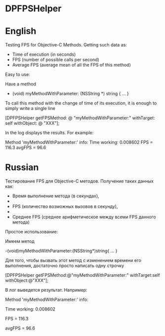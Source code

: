 DPFPSHelper
===========

English
===========
Testing FPS for Objective-C Methods. 
Getting such data as:
- Time of execution (in seconds)
- FPS (number of possible calls per second)
- Average FPS (average mean of all the FPS of this method)

Easy to use:

Have a method

- (void) myMethodWithParameter: (NSString *) string {
  ... 
}

To call this method with the change of time of its execution, it is enough to simply write a single line

[DPFPSHelper getFPSMethod: @ "myMethodWithParameter:" withTarget: self withObject: @ "XXX"];

In the log displays the results. For example:

Method 'myMethodWithParameter:' info: 
Time working: 0.008602 
FPS = 116.3 
avgFPS = 96.6

Russian
===========
Тестирование FPS для Objective-C методов.
Получение таких данных как: 

- Время выполнение метода (в секундах), 
- 
- FPS (количество возможных вызовов в секунду), 
- 
- Среднее FPS (среднее арифметическое между всеми FPS данного метода)

Простое использование:

Имеем метод

-(void)myMethodWithParameter:(NSString*)string{
  ...
}

Для того, чтобы вызвать этот метод с изменением времени его выполнения, достаточно просто написать одну строчку

[DPFPSHelper getFPSMethod:@"myMethodWithParameter:" withTarget:self withObject:@"XXX"];

В лог выведется результат. Например:

Method 'myMethodWithParameter:' info: 

Time working: 0.008602 

FPS = 116.3 

avgFPS = 96.6


